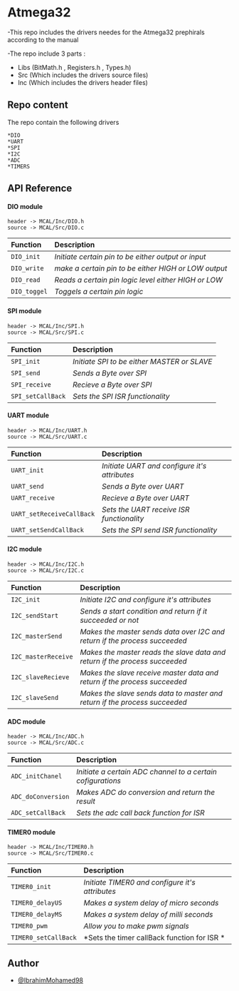 
# Atmega32

-This repo includes the drivers needes for the Atmega32 prephirals according to the manual

-The repo include 3 parts : 
- Libs (BitMath.h , Registers.h , Types.h)                                
- Src  (Which includes the drivers source files)
- Inc  (Which includes the drivers header files)

## Repo content 
   The repo contain the following drivers

    *DIO
    *UART
    *SPI
    *I2C
    *ADC
    *TIMERS
    





## API Reference

#### DIO module

```http
header -> MCAL/Inc/DIO.h
source -> MCAL/Src/DIO.c
```

| Function    |  Description                                         |
| :--------   |  :---------------------------------------------------|
| `DIO_init`  |  *Initiate certain pin to be either output or input* |
| `DIO_write` |  *make a certain pin to be either HIGH or LOW output*|
| `DIO_read`  |  *Reads a certain pin logic level either HIGH or LOW*|
| `DIO_toggel`|  *Toggels a certain pin logic*                       |

#### SPI module

```http
header -> MCAL/Inc/SPI.h
source -> MCAL/Src/SPI.c
```

| Function          |  Description                                         |
| :--------         |  :---------------------------------------------------|
| `SPI_init`        |  *Initiate  SPI to be either MASTER or SLAVE*     |
| `SPI_send`        |  *Sends a Byte over SPI*                             |
| `SPI_receive`     |  *Recieve a Byte over SPI*                           |
| `SPI_setCallBack` |  *Sets the SPI ISR functionality*                    |

#### UART module

```http
header -> MCAL/Inc/UART.h
source -> MCAL/Src/UART.c
```

| Function                   |  Description                                         |
| :--------                  |  :---------------------------------------------------|
| `UART_init`                |  *Initiate  UART and configure it's attributes*   |
| `UART_send`                |  *Sends a Byte over UART*                            |
| `UART_receive`             |  *Recieve a Byte over UART*                          |
| `UART_setReceiveCallBack`  |  *Sets the UART receive ISR functionality*           |
| `UART_setSendCallBack`     |  *Sets the SPI send ISR functionality*               |

#### I2C module

```http
header -> MCAL/Inc/I2C.h
source -> MCAL/Src/I2C.c
```

| Function                   |  Description                                                                |
| :--------                  |  :--------------------------------------------------------------------------|
| `I2C_init`                 |  *Initiate  I2C and configure it's attributes*                           |
| `I2C_sendStart`            |  *Sends a start condition and return if it succeeded or not*                |
| `I2C_masterSend`           |  *Makes the master sends data over I2C and return if the process succeeded* |
| `I2C_masterReceive`        |  *Makes the master reads the slave data and return if the process succeeded*|
| `I2C_slaveRecieve`         |  *Makes the slave receive master data and return if the process succeeded*  |
| `I2C_slaveSend`            |  *Makes the slave sends data to master and return if the process succeeded* |


#### ADC module

```http
header -> MCAL/Inc/ADC.h
source -> MCAL/Src/ADC.c
```

| Function             |  Description                                                 |
| :--------------------|  :-----------------------------------------------------------|
| `ADC_initChanel`     |  *Initiate a certain ADC channel to a certain cofigurations* |
| `ADC_doConversion`   |  *Makes ADC do conversion and return the result*             |
| `ADC_setCallBack`    |  *Sets the adc call back function for ISR*                   |


#### TIMER0 module

```http
header -> MCAL/Inc/TIMER0.h
source -> MCAL/Src/TIMER0.c
```

| Function             |  Description                                         |
| :--------            |  :---------------------------------------------------|
| `TIMER0_init`        |  *Initiate TIMER0 and configure it's attributes*     |
| `TIMER0_delayUS`     |  *Makes a system delay of micro seconds*             |
| `TIMER0_delayMS`     |  *Makes a system delay of milli seconds*             |
| `TIMER0_pwm`         |  *Allow you to make pwm signals*                     |
| `TIMER0_setCallBack` |  *Sets the timer callBack function for ISR *         |


## Author

- [@IbrahimMohamed98](https://www.github.com/IbrahimMohamed98)
